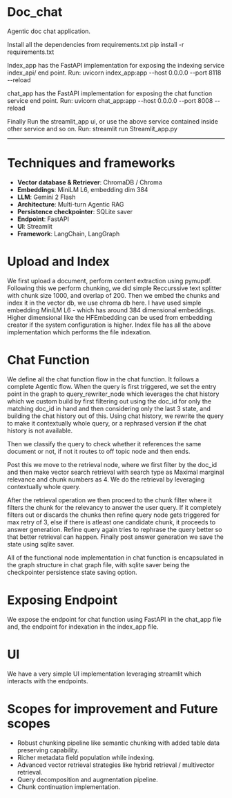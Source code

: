 # Doc_chat
Agentic doc chat application. 

Install all the dependencies from requirements.txt
pip install -r requirements.txt

Index_app has the FastAPI implementation for exposing the indexing service index_api/ end point.
Run: 
uvicorn index_app:app --host 0.0.0.0 --port 8118 --reload

chat_app has the FastAPI implementation for exposing the chat function service end point.
Run:
uvicorn chat_app:app --host 0.0.0.0 --port 8008 --reload

Finally Run the streamlit_app ui, or use the above service contained inside other service and so on.
Run:
streamlit run Streamlit_app.py

*******************************************************************************************************

Techniques and frameworks
================================================
- **Vector database & Retriever**: ChromaDB / Chroma  
- **Embeddings**: MiniLM L6, embedding dim 384  
- **LLM**: Gemini 2 Flash  
- **Architecture**: Multi-turn Agentic RAG  
- **Persistence checkpointer**: SQLite saver  
- **Endpoint**: FastAPI  
- **UI**: Streamlit  
- **Framework**: LangChain, LangGraph  



Upload and Index
=================
We first upload a document, perform content extraction using pymupdf.
Following this we perform chunking, we did simple Reccurssive text splitter with chunk size 1000, and overlap of 200.
Then we embed the chunks and index it in the vector db, we use chroma db here.
I have used simple embedding MiniLM L6 - which has around 384 dimensional embeddings.
Higher dimensional like the HFEmbedding can be used from embedding creator if the system configuration is higher.
Index file has all the above implementation which performs the file indexation.

Chat Function
=================
We define all the chat function flow in the chat function.
It follows a complete Agentic flow. When the query is first triggered, we set the entry point in the graph
to query_rewriter_node which leverages the chat history which we custom build by first filtering out using the doc_id 
for only the matching doc_id in hand and then considering only the last 3 state, and building the chat history out of this.
Using chat history, we rewrite the query to make it contextually whole query, or a rephrased version if the chat history is not available.

Then we classify the query to check whether it references the same document or not, if not it routes to off topic node and then ends.

Post this we move to the retrieval node, where we first filter by the doc_id and then make vector search retrieval with search type as
Maximal marginal relevance and chunk numbers as 4. We do the retrieval by leveraging contextually whole query.

After the retrieval operation we then proceed to the chunk filter where it filters the chunk for the relevancy to answer the
user query. If it completely filters out or discards the chunks then refine query node gets triggered for max retry of 3,
else if there is atleast one candidate chunk, it proceeds to answer generation.
Refine query again tries to rephrase the query better so that better retrieval can happen.
Finally post answer generation we save the state using sqlite saver.


All of the functional node implementation in chat function is encapsulated in the graph structure in chat graph file,
with sqlite saver being the checkpointer persistence state saving option.

Exposing Endpoint
===================
We expose the endpoint for chat function using FastAPI in the chat_app file and,
the endpoint for indexation in the index_app file.

UI
======
We have a very simple UI implementation leveraging streamlit which interacts with the endpoints.


Scopes for improvement and Future scopes
===========================================
- Robust chunking pipeline like semantic chunking with added table data preserving capability.
- Richer metadata field population while indexing.
- Advanced vector retrieval strategies like hybrid retrieval / multivector retrieval.
- Query decomposition and augmentation pipeline.
- Chunk continuation implementation.

